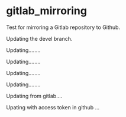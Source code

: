 # gitlab_mirroring

Test for mirroring a Gitlab repository to Github.

Updating the devel branch.

Updating........

Updating........

Updating........

Updating........

Updating from gitlab....

Upating with access token in github ...
